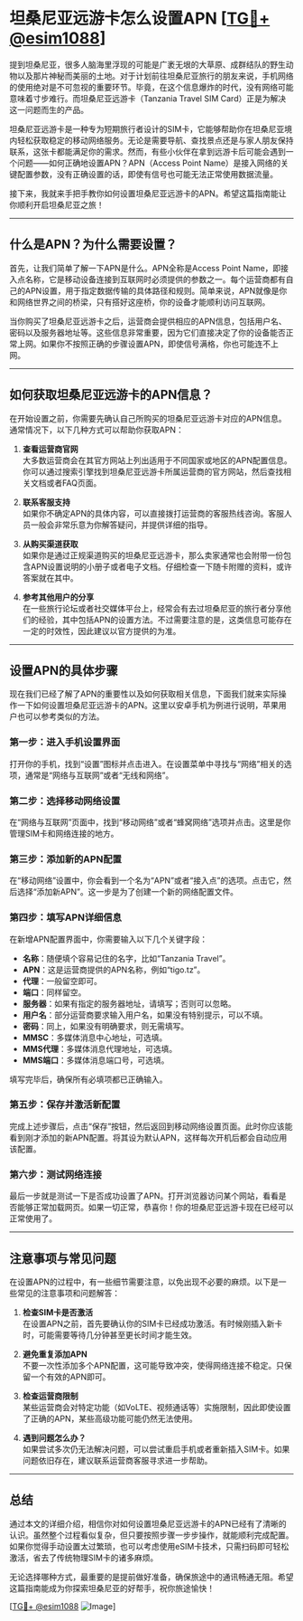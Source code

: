 # 坦桑尼亚远游卡怎么设置APN [[TG💪+ @esim1088](https://t.me/s/esim1088)]

提到坦桑尼亚，很多人脑海里浮现的可能是广袤无垠的大草原、成群结队的野生动物以及那片神秘而美丽的土地。对于计划前往坦桑尼亚旅行的朋友来说，手机网络的使用绝对是不可忽视的重要环节。毕竟，在这个信息爆炸的时代，没有网络可能意味着寸步难行。而坦桑尼亚远游卡（Tanzania Travel SIM Card）正是为解决这一问题而生的产品。

坦桑尼亚远游卡是一种专为短期旅行者设计的SIM卡，它能够帮助你在坦桑尼亚境内轻松获取稳定的移动网络服务。无论是需要导航、查找景点还是与家人朋友保持联系，这张卡都能满足你的需求。然而，有些小伙伴在拿到远游卡后可能会遇到一个问题——如何正确地设置APN？APN（Access Point Name）是接入网络的关键配置参数，没有正确设置的话，即使有信号也可能无法正常使用数据流量。

接下来，我就来手把手教你如何设置坦桑尼亚远游卡的APN。希望这篇指南能让你顺利开启坦桑尼亚之旅！

---

## 什么是APN？为什么需要设置？

首先，让我们简单了解一下APN是什么。APN全称是Access Point Name，即接入点名称，它是移动设备连接到互联网时必须提供的参数之一。每个运营商都有自己的APN设置，用于指定数据传输的具体路径和规则。简单来说，APN就像是你和网络世界之间的桥梁，只有搭好这座桥，你的设备才能顺利访问互联网。

当你购买了坦桑尼亚远游卡之后，运营商会提供相应的APN信息，包括用户名、密码以及服务器地址等。这些信息非常重要，因为它们直接决定了你的设备能否正常上网。如果你不按照正确的步骤设置APN，即使信号满格，你也可能连不上网。

---

## 如何获取坦桑尼亚远游卡的APN信息？

在开始设置之前，你需要先确认自己所购买的坦桑尼亚远游卡对应的APN信息。通常情况下，以下几种方式可以帮助你获取APN：

1. **查看运营商官网**  
   大多数运营商会在其官方网站上列出适用于不同国家或地区的APN配置信息。你可以通过搜索引擎找到坦桑尼亚远游卡所属运营商的官方网站，然后查找相关文档或者FAQ页面。

2. **联系客服支持**  
   如果你不确定APN的具体内容，可以直接拨打运营商的客服热线咨询。客服人员一般会非常乐意为你解答疑问，并提供详细的指导。

3. **从购买渠道获取**  
   如果你是通过正规渠道购买的坦桑尼亚远游卡，那么卖家通常也会附带一份包含APN设置说明的小册子或者电子文档。仔细检查一下随卡附赠的资料，或许答案就在其中。

4. **参考其他用户的分享**  
   在一些旅行论坛或者社交媒体平台上，经常会有去过坦桑尼亚的旅行者分享他们的经验，其中包括APN的设置方法。不过需要注意的是，这类信息可能存在一定的时效性，因此建议以官方提供的为准。

---

## 设置APN的具体步骤

现在我们已经了解了APN的重要性以及如何获取相关信息，下面我们就来实际操作一下如何设置坦桑尼亚远游卡的APN。这里以安卓手机为例进行说明，苹果用户也可以参考类似的方法。

### 第一步：进入手机设置界面

打开你的手机，找到“设置”图标并点击进入。在设置菜单中寻找与“网络”相关的选项，通常是“网络与互联网”或者“无线和网络”。

### 第二步：选择移动网络设置

在“网络与互联网”页面中，找到“移动网络”或者“蜂窝网络”选项并点击。这里是你管理SIM卡和网络连接的地方。

### 第三步：添加新的APN配置

在“移动网络”设置中，你会看到一个名为“APN”或者“接入点”的选项。点击它，然后选择“添加新APN”。这一步是为了创建一个新的网络配置文件。

### 第四步：填写APN详细信息

在新增APN配置界面中，你需要输入以下几个关键字段：
- **名称**：随便填个容易记住的名字，比如“Tanzania Travel”。
- **APN**：这是运营商提供的APN名称，例如“tigo.tz”。
- **代理**：一般留空即可。
- **端口**：同样留空。
- **服务器**：如果有指定的服务器地址，请填写；否则可以忽略。
- **用户名**：部分运营商要求输入用户名，如果没有特别提示，可以不填。
- **密码**：同上，如果没有明确要求，则无需填写。
- **MMSC**：多媒体消息中心地址，可选填。
- **MMS代理**：多媒体消息代理地址，可选填。
- **MMS端口**：多媒体消息端口号，可选填。

填写完毕后，确保所有必填项都已正确输入。

### 第五步：保存并激活新配置

完成上述步骤后，点击“保存”按钮，然后返回到移动网络设置页面。此时你应该能看到刚才添加的新APN配置。将其设为默认APN，这样每次开机后都会自动应用该配置。

### 第六步：测试网络连接

最后一步就是测试一下是否成功设置了APN。打开浏览器访问某个网站，看看是否能够正常加载网页。如果一切正常，恭喜你！你的坦桑尼亚远游卡现在已经可以正常使用了。

---

## 注意事项与常见问题

在设置APN的过程中，有一些细节需要注意，以免出现不必要的麻烦。以下是一些常见的注意事项和问题解答：

1. **检查SIM卡是否激活**  
   在设置APN之前，首先要确认你的SIM卡已经成功激活。有时候刚插入新卡时，可能需要等待几分钟甚至更长时间才能生效。

2. **避免重复添加APN**  
   不要一次性添加多个APN配置，这可能导致冲突，使得网络连接不稳定。只保留一个有效的APN即可。

3. **检查运营商限制**  
   某些运营商会对特定功能（如VoLTE、视频通话等）实施限制，因此即使设置了正确的APN，某些高级功能可能仍然无法使用。

4. **遇到问题怎么办？**  
   如果尝试多次仍无法解决问题，可以尝试重启手机或者重新插入SIM卡。如果问题依旧存在，建议联系运营商客服寻求进一步帮助。

---

## 总结

通过本文的详细介绍，相信你对如何设置坦桑尼亚远游卡的APN已经有了清晰的认识。虽然整个过程看似复杂，但只要按照步骤一步步操作，就能顺利完成配置。如果你觉得手动设置太过繁琐，也可以考虑使用eSIM卡技术，只需扫码即可轻松激活，省去了传统物理SIM卡的诸多麻烦。

无论选择哪种方式，最重要的是提前做好准备，确保旅途中的通讯畅通无阻。希望这篇指南能成为你探索坦桑尼亚的好帮手，祝你旅途愉快！

[[TG💪+ @esim1088](https://t.me/s/esim1088) ![Image](https://i.postimg.cc/4NQfJmqS/Snipaste-2025-05-13-00-14-12.png)]